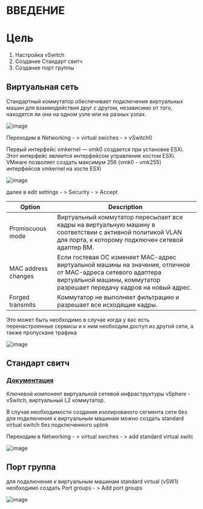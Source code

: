 # ВВЕДЕНИЕ

# Цель
1) Настройка vSwitch
2) Создание Стандарт свитч
3) Создание порт группы

## Виртуальная сеть

Стандартный коммутатор обеспечивает подключения виртуальных машин для взаимодействия друг с другом, независимо от того, находятся ли они на одном узле или на разных узлах.

![image](https://user-images.githubusercontent.com/79700810/154052177-be785df5-c3b9-438f-af5f-c5816b57c832.png)

Переходим в Networking - > virtual swiches - > vSwitch0

Первый интерфейс vmkernel — vmk0 создается при установке ESXi. Этот интерфейс является интерфейсом управления хостом ESXi. VMware позволяет создать максимум 256 (vmk0 - vmk255) интерфейсов vmkernel на хосте ESXi

![image](https://user-images.githubusercontent.com/79700810/154057897-f94bcdd1-2843-4ff9-b846-fdf3e9964345.png)

далее в edit settings - > Security - > Accept

|Option   | Description    |
| - |-    |
| Promiscuous mode  |  Виртуальный коммутатор пересылает все кадры на виртуальную машину в соответствии с активной политикой VLAN для порта, к которому подключен сетевой адаптер ВМ.   |
| MAC address changes  |  Если гостевая ОС изменяет MAC-адрес виртуальной машины на значение, отличное от MAC-адреса сетевого адаптера виртуальной машины, коммутатор разрешает передачу кадров на новый адрес.   |
| Forged transmits  |  Коммутатор не выполняет фильтрацию и разрешает все исходящие кадры.   |

Это может быть необходимо в случае когда у вас есть перенастроенные сервисы и к ним необходим доступ из другой сети, а также пропускане трафика

![image](https://user-images.githubusercontent.com/79700810/154059357-af6994d9-3749-49ea-aff9-f525df4c8a52.png)


## Стандарт свитч
### [Документация](https://docs.vmware.com/en/VMware-vSphere/7.0/com.vmware.vsphere.networking.doc/GUID-350344DE-483A-42ED-B0E2-C811EE927D59.html)

Ключевой компонент виртуальной сетевой инфраструктуры vSphere - vSwitch, виртуальный L2 коммутатор.

В случае необходимости создания изолированого сегмента сети без для подключения к виртуальным машинам можно создать standard virtual switch без подключенного uplink

Переходим в Networking - > virtual swiches - > add standard virtual switc

![image](https://user-images.githubusercontent.com/79700810/154063180-4ff1ce40-8e73-4be0-bdd8-6cc24309976a.png)

## Порт группа
для подключения к виртуальным машинам standard virtual (vSW1) необходимо создать Port groups - > Add port groups

![image](https://user-images.githubusercontent.com/79700810/154063942-9566bf69-f968-4809-898d-8fd9aaa7b395.png)
